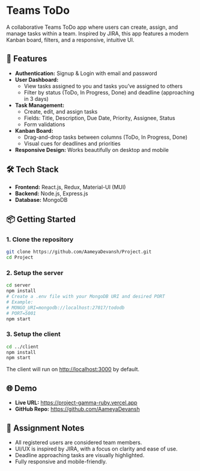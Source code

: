# Teams ToDo

A collaborative Teams ToDo app where users can create, assign, and manage tasks within a team. Inspired by JIRA, this app features a modern Kanban board, filters, and a responsive, intuitive UI.

## 🚀 Features

- **Authentication:** Signup & Login with email and password
- **User Dashboard:**
  - View tasks assigned to you and tasks you’ve assigned to others
  - Filter by status (ToDo, In Progress, Done) and deadline (approaching in 3 days)
- **Task Management:**
  - Create, edit, and assign tasks
  - Fields: Title, Description, Due Date, Priority, Assignee, Status
  - Form validations
- **Kanban Board:**
  - Drag-and-drop tasks between columns (ToDo, In Progress, Done)
  - Visual cues for deadlines and priorities
- **Responsive Design:** Works beautifully on desktop and mobile

## 🛠️ Tech Stack

- **Frontend:** React.js, Redux, Material-UI (MUI)
- **Backend:** Node.js, Express.js
- **Database:** MongoDB

## 📦 Getting Started

### 1. Clone the repository

```bash
git clone https://github.com/AameyaDevansh/Project.git
cd Project
```

### 2. Setup the server

```bash
cd server
npm install
# Create a .env file with your MongoDB URI and desired PORT
# Example:
# MONGO_URI=mongodb://localhost:27017/tododb
# PORT=5001
npm start
```

### 3. Setup the client

```bash
cd ../client
npm install
npm start
```

The client will run on [http://localhost:3000](http://localhost:3000) by default.

## 🌐 Demo

- **Live URL:** https://project-gamma-ruby.vercel.app
- **GitHub Repo:** https://github.com/AameyaDevansh


## 📄 Assignment Notes

- All registered users are considered team members.
- UI/UX is inspired by JIRA, with a focus on clarity and ease of use.
- Deadline approaching tasks are visually highlighted.
- Fully responsive and mobile-friendly.
